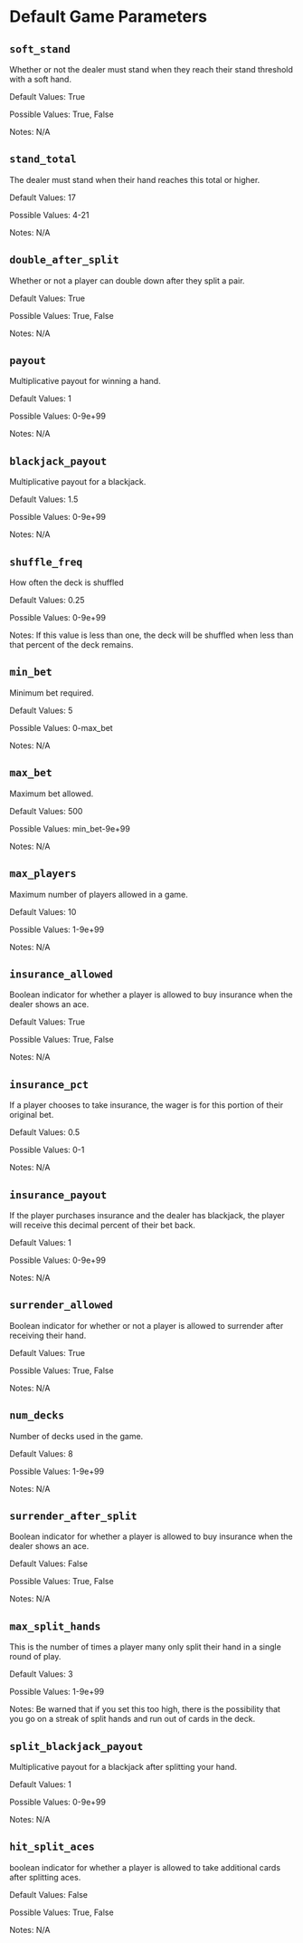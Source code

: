 # Default Game Parameters


## `soft_stand`

Whether or not the dealer must stand when they reach their stand threshold with a soft hand.

Default Values: True

Possible Values: True, False

Notes: N/A

## `stand_total`

The dealer must stand when their hand reaches this total or higher.

Default Values: 17

Possible Values: 4-21

Notes: N/A

## `double_after_split`

Whether or not a player can double down after they split a pair.

Default Values: True

Possible Values: True, False

Notes: N/A

## `payout`

Multiplicative payout for winning a hand.

Default Values: 1

Possible Values: 0-9e+99

Notes: N/A

## `blackjack_payout`

Multiplicative payout for a blackjack.

Default Values: 1.5

Possible Values: 0-9e+99

Notes: N/A

## `shuffle_freq`

How often the deck is shuffled

Default Values: 0.25

Possible Values: 0-9e+99

Notes: If this value is less than one, the deck will be shuffled when less than that percent of the deck remains.

## `min_bet`

Minimum bet required.

Default Values: 5

Possible Values: 0-max_bet

Notes: N/A

## `max_bet`

Maximum bet allowed.

Default Values: 500

Possible Values: min_bet-9e+99

Notes: N/A

## `max_players`

Maximum number of players allowed in a game.

Default Values: 10

Possible Values: 1-9e+99

Notes: N/A

## `insurance_allowed`

Boolean indicator for whether a player is allowed to buy insurance when the dealer shows an ace.

Default Values: True

Possible Values: True, False

Notes: N/A

## `insurance_pct`

If a player chooses to take insurance, the wager is for this portion of their original bet.

Default Values: 0.5

Possible Values: 0-1

Notes: N/A

## `insurance_payout`

If the player purchases insurance and the dealer has blackjack, the player will receive this decimal percent of their bet back.

Default Values: 1

Possible Values: 0-9e+99

Notes: N/A

## `surrender_allowed`

Boolean indicator for whether or not a player is allowed to surrender after receiving their hand.

Default Values: True

Possible Values: True, False

Notes: N/A

## `num_decks`

Number of decks used in the game.

Default Values: 8

Possible Values: 1-9e+99

Notes: N/A

## `surrender_after_split`

Boolean indicator for whether a player is allowed to buy insurance when the dealer shows an ace.

Default Values: False

Possible Values: True, False

Notes: N/A

## `max_split_hands`

This is the number of times a player many only split their hand in a single round of play.

Default Values: 3

Possible Values: 1-9e+99

Notes: Be warned that if you set this too high, there is the possibility that you go on a streak of split hands and run out of cards in the deck.

## `split_blackjack_payout`

Multiplicative payout for a blackjack after splitting your hand.

Default Values: 1

Possible Values: 0-9e+99

Notes: N/A

## `hit_split_aces`

boolean indicator for whether a player is allowed to take additional cards after splitting aces.

Default Values: False

Possible Values: True, False

Notes: N/A
